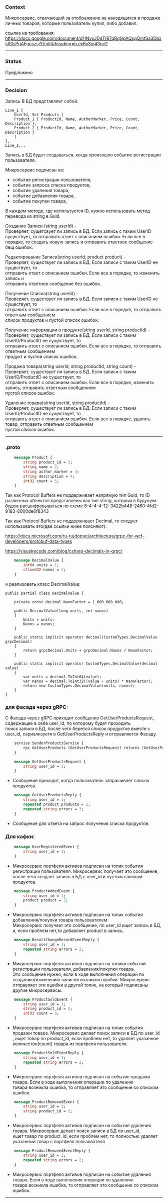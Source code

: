 ### Context

Микросервис, отвечающий за отображение не находящихся в продаже личных товаров, 
которые пользователь купил, либо добавил.

ссылка на требования:
https://docs.google.com/document/d/1NvxJDdTIB7qBqGpAQsgQmtSa3DbxsR0sPqAFgcczsjY/edit#heading=h.ex6x3ie43ne2

---

### Status

Предложено

---

### Decision

Запись В БД представляет собой:

    Line_1 {  
    	UserId, Set Prodcuts [  
    	Product_1 { ProductId, Name, AuthorMarker, Price, Count, Description },  
    	Product_2 { ProductId, Name, AuthorMarker, Price, Count, Description }   
    	]   
    },  
    Line_2...

Запись в БД будет создаваться, когда произошло событие регистрации пользователя.

Микросервис подписан на:
- событие регистрации пользователя,
- событие запроса списка продуктов,
- событие удаления товара, 
- событие добавления товара,
- событие покупки товара,

В каждом методе, где используется ID, нужно использовать метод перевода из string в
Guid.

Создание Записи (string userId) -  
Проверяет, сущетсвует ли запись в БД. Если запись с таким UserID существует, то
отправить ответ с описанием ошибки. Если все в порядке, то создать новую запись и 
отправить ответное сообщение бещ ошибок.

Редактирование Записи(string userId, product product) -  
Проверяет, существует ли запись в БД.  Если записи с таким UserID не существует, то  
отправить ответ с описанием ошибки. Если все в порядке, то изменить запись и  
отправить ответное сообщение без ошибок.

Получение Списка(string userId) -  
Проверяет, существует ли запись в БД.  Если записи с таким UserID не существует, то  
отправить ответ с описанием ошибки. Если все в порядке, то отправить ответным сообщением  
список продуктов и пустой список ошибок.

Получение информации о продукте(string userId, string productId) -  
Проверяет, существует ли запись в БД.  Если записи с таким UserID/ProductID не существует, то  
отправить ответ с описанием ошибки. Если все в порядке, то отправить ответным сообщением  
продукт и пустой список ошибок.

Продажа товара(string userId, string productId, string count) -  
Проверяет, существует ли запись в БД.  Если записи с таким UserID/ProductID не существует, то  
отправить ответ с описанием ошибки. Если все в порядке, изменить запись, отправить ответным сообщением  
пустой список ошибок.

Удаление товара(string userId, string productId) -  
Проверяет, существует ли запись в БД.  Если записи с таким UserID/ProductID не существует, то  
отправить ответ с описанием ошибки. Если все в порядке, удалить товар, отправить ответным сообщением  
пустой список ошибок.


---

### .proto

```proto
	message Product {
		string product_id = 1;
		string name = 2;
		string author_marker = 3;
		string description = 4;
		int32 count = 5;
	} 
```
	
Так как Protocol Buffers не поддерживает напрямую тип Guid, то ID различных
объектов представлены как тип string, который в будущем будем расшифровываться 
по схеме 8-4-4-4-12: 3422b448-2460-4fd2-9183-8000de6f8343

Так как Protocol Buffers не поддерживает Decimal, то следует использовать это(две ссылки ниже поясняют):

https://docs.microsoft.com/ru-ru/dotnet/architecture/grpc-for-wcf-developers/protobuf-data-types

https://visualrecode.com/blog/csharp-decimals-in-grpc/

```proto
	message DecimalValue {
		int64 units = 1;
		sfixed32 nanos = 2;
	}
```

и реализовать класс DecimalValue:

	public partial class DecimalValue {
	
		private const decimal NanoFactor = 1_000_000_000;
		
		public DecimalValue(long units, int nanos) 
		{
			Units = units;
			Nanos = nanos;
		}

		public static implicit operator decimal(CustomTypes.DecimalValue grpcDecimal)
		{
			return grpcDecimal.Units + grpcDecimal.Nanos / NanoFactor;
		}

		public static implicit operator CustomTypes.DecimalValue(decimal value) 
		{
			var units = decimal.ToInt64(value);
			var nanos = decimal.ToInt32((value - units) * NanoFactor);
			return new CustomTypes.DecimalValue(units, nanos);
		}
    }
    

### для фасада через gRPC:

С Фасада через gRPC приходит сообщение GetUserProductsRequest, содержащее в себе user_id, по которому будет проходить  
поиск записи в БД, после чего берется список продуктов вместе с user_id, сериализуетя в GetUserProductsReply и отправляется Фасаду.

```proto
	service SenderProductsService {
	    rpc GetUserProducts (GetUserProductsRequest) returns (GetUserProductsReply)
	}
```

```proto
	message GetUserProductsRequest {
	    string user_id = 1;
	}
```
- Сообщение приходит, когда пользователь запрашивает список продуктов.

```proto
	message GetUserProductsReply {
	    string user_id = 1;
	    repeated product products = 2;
	    repeated string errors = 3; 
	}
```
- Сообщение для ответа на запрос получения списка продуктов.

### Для кафки:

```proto
	message UserRegisteredEvent {
	    string user_id = 1;
	}
```
- Микросервис портфеля активов подписан на топик события регистрации пользователя. Микросервис получает это сообщение,  
после чего создает запись в БД с user_id и пустым списком продуктов.

```proto
	message ProductAddedEvent {
	    string user_id = 1;
	    product product = 2;
	}  
```
- Микросервис портфеля активов подписан на топик события добавления/покупки товара пользователем.  
Микросервис получает это сообщение, по user_id ищет запись в БД, и, если проблем нет,то добавляет product в запись.

```proto
	message ResultChangeRecordEventReply {
	    string user_id = 1;
	    repeated string errors = 2;
	}
```
- Микросервис портфеля активов подписан на топики событий регистрации пользователя, добавления/покупки товара.  
Это сообщение нужно, если в ходе выполнения операций по созданию/изменению записей возникли ошибки. Микросервис  
отправляет эти ошибки в другой топик, на который подписаны другие микросервисы.

```proto
	message ProductSoldEvent {
	    string user_id = 1;
	    string product_id = 2;
	    int32 count = 3;
	}
```
- Микросервис портфеля активов подписан на топик события продажи товара. Микросервис делает поиск записи в БД по user_id   
, ищет товар по product_id, если проблем нет, то удаляет указанное количество(count) товара из портфеля пользователя.

```proto
	message ProductSoldEventReply {
	    string user_id = 1;
	    repeated string errors = 2;
	}
```
- Микросервис портфеля активов подписан на событие продажи товара. Если в ходе выполнения операции по удалению  
товара возникла ошибка, то отправляет это сообщение со списком ошибок.

```proto
	message ProductRemovedEvent {
	    string user_id = 1;
	    string product_id = 2;
	}
```
- Микросервис портфеля активов подписан на событие удаления товара. Микросервис делает поиск записи в БД по user_id,  
ищет товар по product_id, если проблем нет, то полностью удаляет указанный товар с портфеля пользователя

```proto
	message ProductRemovedEventReply {
	    string user_id = 1;
	    repeated string errors = 2;
	}
```
- Микросервис портфеля активов подписан на событие удаления товара. Если в ходе выполнения операции по удалению  
товара возникла ошибка, то отправляет это сообщение со списком ошибок.

---
